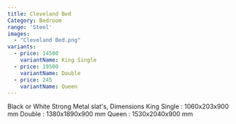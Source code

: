 ```yaml
---
title: Cleveland Bed
Category: Bedroom
range: 'Steel'
images:
  - "Cleveland Bed.png"
variants:
  - price: 14500
    variantName: King Single
  - price: 19500
    variantName: Double
  - price: 245
    variantName: Queen
---
```


Black or White
Strong Metal slat's,
Dimensions
  King Single : 1060x203x900 mm
  Double : 1380x1890x900 mm
  Queen : 1530x2040x900 mm